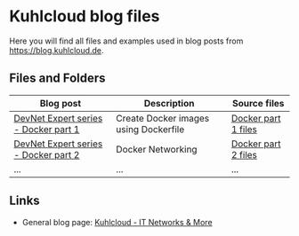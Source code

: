 # Kuhlcloud blog files

Here you will find all files and examples used in blog posts from <https://blog.kuhlcloud.de>.

## Files and Folders

| Blog post | Description | Source files |
| --------- | ----------- | ------------ |
| [DevNet Expert series - Docker part 1](https://blog.kuhlcloud.de/containers/2022/12/16/docker-part1.html) | Create Docker images using Dockerfile | [Docker part 1 files](https://github.com/daniel1820815/blog/tree/main/containers/docker-part1) |
| [DevNet Expert series - Docker part 2](https://blog.kuhlcloud.de/containers/2023/01/09/docker-part2.html) | Docker Networking | [Docker part 2 files](https://github.com/daniel1820815/blog/tree/main/containers/docker-part2) |
| ... | ... | ... |

## Links

- General blog page: [Kuhlcloud - IT Networks & More](https://blog.kuhlcloud.de/)
